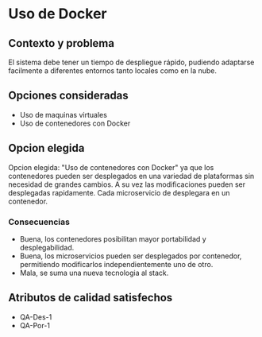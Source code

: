 # Uso de Docker

## Contexto y problema
El sistema debe tener un tiempo de despliegue rápido, pudiendo adaptarse facilmente a diferentes entornos tanto locales como en la nube.

## Opciones consideradas
- Uso de maquinas virtuales
- Uso de contenedores con Docker

## Opcion elegida
Opcion elegida: "Uso de contenedores con Docker" ya que los contenedores pueden ser desplegados en una variedad de plataformas sin necesidad de grandes cambios. A su vez las modificaciones pueden ser desplegadas rapidamente. Cada microservicio de desplegara en un contenedor.

### Consecuencias
- Buena, los contenedores posibilitan mayor portabilidad y desplegabilidad.
- Buena, los microservicios pueden ser desplegados por contenedor, permitiendo modificarlos independientemente uno de otro.
- Mala, se suma una nueva tecnologia al stack.

## Atributos de calidad satisfechos
- QA-Des-1
- QA-Por-1
